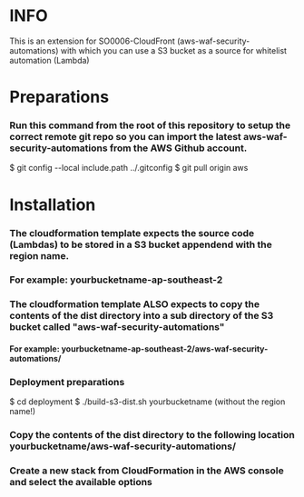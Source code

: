 # INFO
This is an extension for SO0006-CloudFront (aws-waf-security-automations) with which you can use a S3 bucket as a source for whitelist automation (Lambda)

# Preparations
### Run this command from the root of this repository to setup the correct remote git repo so you can import the latest aws-waf-security-automations from the AWS Github account.
$ git config --local include.path ../.gitconfig
$ git pull origin aws 

# Installation

### The cloudformation template expects the source code (Lambdas) to be stored in a S3 bucket appendend with the region name.
### For example: yourbucketname-ap-southeast-2
### The cloudformation template ALSO expects to copy the contents of the dist directory into a sub directory of the S3 bucket called "aws-waf-security-automations"
#### For example: yourbucketname-ap-southeast-2/aws-waf-security-automations/
 
### Deployment preparations
$ cd deployment
$ ./build-s3-dist.sh yourbucketname (without the region name!)
### Copy the contents of the dist directory to the following location yourbucketname/aws-waf-security-automations/
 
### Create a new stack from CloudFormation in the AWS console and select the available options

